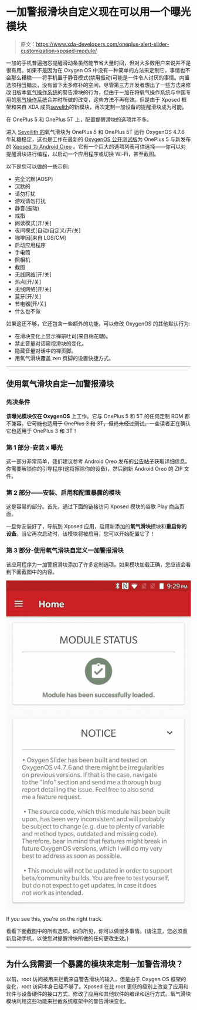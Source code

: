 # 一加警报滑块自定义现在可以用一个曝光模块

> 原文：<https://www.xda-developers.com/oneplus-alert-slider-customization-xposed-module/>

一加的手机普遍抱怨提醒滑动条虽然能节省大量时间，但对大多数用户来说并不是很有用。如果不是因为在 Oxygen OS 中没有一种简单的方法来定制它，事情也不会那么糟糕——将手机置于静音模式(禁用振动)可能是一件令人讨厌的事情。内置选项相当黯淡，没有留下太多修补的空间，尽管第三方开发者想出了一些方法来修改旧版本[氧气操作系统](https://www.xda-developers.com/xda-external-link/flashable-zip-for-enabling-5-or-7-quick-settings-toggles-in-a-row-on-oneplus-3t-oxygen-os-4-1/)的警告滑块的行为，但由于一加在将氧气操作系统与中国专用的[氢气操作系统](https://www.xda-developers.com/xda-external-link/hydrogen-os-3-0-based-on-nougat-has-been-released-for-the-oneplus-33t/)合并时所做的改变，这些方法不再有效。但是由于 Xposed 框架和来自 XDA 成员[sevelith](https://forum.xda-developers.com/member.php?u=7237057)的新模块，再次定制一加设备的提醒滑块成为可能。

在 OnePlus 5 和 OnePlus 5T 上，配置提醒滑块的选项并不多。

进入 [Seveilith 的](https://forum.xda-developers.com/member.php?u=7237057)氧气滑块为 OnePlus 5 和 OnePlus 5T 运行 OxygenOS 4.7.6 牛轧糖稳定，这也是工作在最新的 [OxygenOS 公开测试版](https://www.xda-developers.com/oneplus-announces-oxygenos-open-beta-4-oneplus-5/)为 OnePlus 5 与新发布的 [Xposed 为 Android Oreo](https://www.xda-developers.com/xposed-framework-for-android-oreo-beta/) 。它有一个巨大的选项列表可供选择——你可以对提醒滑块进行编程，以启动一个应用程序或切换 Wi-Fi，甚至截图。

以下是您可以做的一些示例:

*   完全沉默(AOSP)
*   沉默的
*   请勿打扰
*   游戏请勿打扰
*   静音(振动)
*   戒指
*   阅读模式[开/关]
*   夜间模式[自动/自定义/开/关]
*   咖啡因[来自 LOS/CM]
*   启动应用程序
*   手电筒
*   照相机
*   截图
*   无线网络[开/关]
*   热点[开/关]
*   无线网络[开/关]
*   蓝牙[开/关]
*   节电器[开/关]
*   什么也不做

如果这还不够，它还包含一些额外的功能，可以修改 OxygenOS 的其他默认行为:

*   在滑块变化上显示禅宗吐司(来自棉花糖)。
*   禁止音量对话窥视滑块的变化。
*   隐藏音量对话中的禅页脚。
*   用氧气滑块覆盖 zen 页脚的设置快捷方式。

* * *

## 使用氧气滑块自定一加警报滑块

### 先决条件

**该曝光模块仅在 OxygenOS** 上工作。它与 OnePlus 5 和 5T 的任何定制 ROM 都不兼容。~~它可能也适用于 OnePlus 3 和 3T，但尚未经过测试。~~一些读者正在确认它也适用于 OnePlus 3 和 3T！

### 第 1 部分-安装 x 曝光

这一部分非常简单，我们建议参考 Android Oreo 发布的[公告帖子](https://www.xda-developers.com/systemless-xposed-android-oreo-available-pass-safetynet/)获取详细信息。你需要解锁你的引导程序(这将擦除你的设备)，然后刷新 Android Oreo 的 ZIP 文件。

### 第 2 部分——安装、启用和配置暴露的模块

这是容易的部分。首先，通过下面的链接访问 Xposed 模块的谷歌 Play 商店页面。

一旦你安装好了，导航到 Xposed 应用，启用新添加的**氧气滑块**模块和**重启你的设备**。当它再次启动时，该模块将被启用，您可以开始配置它了！

### 第 3 部分-使用氧气滑块自定义一加警报滑块

该应用程序为一加警报滑块添加了许多定制选项。如果模块加载正确，您应该会看到下面截图中的内容。

 <picture>![](img/24175f08325a9ed20e36232d9a30304a.png)</picture> 

If you see this, you're on the right track.

看看下面截图中的所有选项。如你所见，你可以做很多事情。(请注意，您必须重新启动手机，以使您对提醒滑块所做的任何更改生效。)

* * *

## 为什么我需要一个暴露的模块来定制一加警告滑块？

以前，root 访问被用来拦截来自警告滑块的输入，但是由于 Oxygen OS 框架的变化，root 访问本身已经不够了。Xposed 在比 root 更低的级别上改变了应用和软件与设备硬件的接口方式，修改了应用和其他软件的编译和运行方式。氧气滑块模块利用这些功能来拦截系统框架中的警告滑块变化。